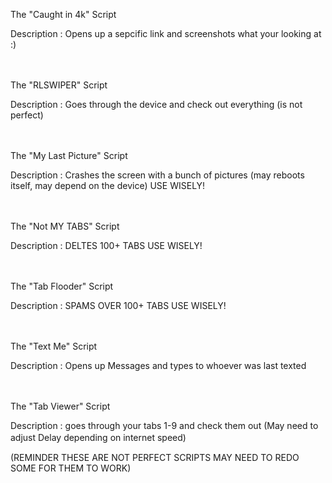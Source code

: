 The "Caught in 4k" Script

Description : Opens up a sepcific link and screenshots what your looking at :)

ㅤ

The "RLSWIPER" Script

Description : Goes through the device and check out everything (is not perfect)

ㅤ

The "My Last Picture" Script

Description : Crashes the screen with a bunch of pictures (may reboots itself, may depend on the device) USE WISELY!

ㅤ

The "Not MY TABS" Script

Description : DELTES 100+ TABS USE WISELY!

ㅤ

The "Tab Flooder" Script

Description : SPAMS OVER 100+ TABS USE WISELY!

ㅤ

The "Text Me" Script

Description : Opens up Messages and types to whoever was last texted

ㅤㅤ

The "Tab Viewer" Script

Description : goes through your tabs 1-9 and check them out (May need to adjust Delay depending on internet speed) ㅤ ㅤ

(REMINDER THESE ARE NOT PERFECT SCRIPTS MAY NEED TO REDO SOME FOR THEM TO WORK)
